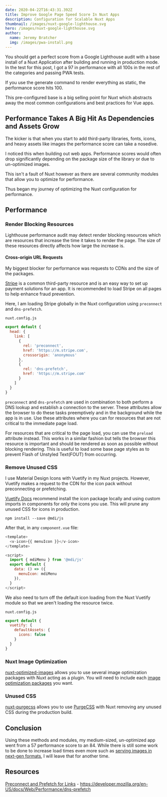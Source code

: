 ```yaml
---
date: 2020-04-22T16:43:31.392Z
title: Improve Google Page Speed Score In Nuxt Apps
description: Configuration for Scalable Nuxt Apps
thumbnail: /images/nuxt-google-lighthouse.svg
hero: /images/nuxt-google-lighthouse.svg
author:
  name: Jeremy Bratcher
  img: /images/pwa-install.png
---
```


You should get a perfect score from a Google Lighthouse audit with a base install of a Nuxt Application after building and running in production mode. In the test for this post, I got a 97 in performance with all 100s in the rest of the categories and passing PWA tests.

If you use the generate command to render everything as static, the performance score hits 100.

This pre-configured base is a big selling point for Nuxt which abstracts away the most common configurations and best practices for Vue apps.

## Performance Takes A Big Hit As Dependencies and Assets Grow

The kicker is that when you start to add third-party libraries, fonts, icons, and heavy assets like images the performance score can take a nosedive.

I noticed this when building out web apps. Performance scores would often drop significantly depending on the package size of the library or due to un-optimized images.

This isn't a fault of Nuxt however as there are several community modules that allow you to optimize for performance.

Thus began my journey of optimizing the Nuxt configuration for performance.

## Performance

### Render Blocking Resources

Lighthouse performance audit may detect render blocking resources which are resources that increase the time it takes to render the page. The size of these resources directly affects how large the increase is.

#### Cross-origin URL Requests

My biggest blocker for performance was requests to CDNs and the size of the packages.

[Stripe](https://stripe.com) is a common third-party resource and is an easy way to set up payment solutions for an app. It is recommended to load Stripe on all pages to help enhance fraud prevention.

Here, I am loading Stripe globally in the Nuxt configuration using `preconnect` and `dns-prefetch`.

`nuxt.config.js`

```javascript
export default {
  head: {
    link: [
      {
        rel: 'preconnect',
        href: 'https://m.stripe.com',
        crossorigin: 'anonymous'
      },
      {
        rel: 'dns-prefetch',
        href: 'https://m.stripe.com'
      }
    ]
  }
}
```

`preconnect` and `dns-prefetch` are used in combination to both perform a DNS lookup and establish a connection to the server. These attributes allow the browser to do these tasks preemptively and in the background while the app is in use. Use these attributes where you can for resources that are not critical to the immediate page load.

For resources that are critical to the page load, you can use the `preload` attribute instead. This works in a similar fashion but tells the browser this resource is important and should be rendered as soon as possible without blocking rendering. This is useful to load some base page styles as to prevent Flash of Unstyled Text(FOUT) from occurring.

### Remove Unused CSS

I use Material Design Icons with Vuetify in my Nuxt projects. However, Vuetify makes a request to the CDN for the icon pack without preconnecting or prefetching.

[Vuetify Docs](https://vuetifyjs.com/en/customization/icons/) recommend install the icon package locally and using custom imports in components for only the icons you use. This will prune any unused CSS for icons in production.

`npm install --save @mdi/js`

After that, in any `component.vue` file:

```javascript
<template>
  <v-icon>{{ menuIcon }}</v-icon>
</template>
```

```javascript
<script>
  import { mdiMenu } from '@mdi/js'
  export default {
    data: () => ({
      menuIcon: mdiMenu
    }),
  }
</script>
```

We also need to turn off the default icon loading from the Nuxt Vuetify module so that we aren't loading the resource twice.

`nuxt.config.js`

```javascript
export default {
  vuetify: {
    defaultAssets: {
      icons: false
    }
  }
}
```

### Nuxt Image Optimization

[nuxt-optimized-images](https://github.com/aceforth/nuxt-optimized-images) allows you to use several image optimization packages with Nuxt acting as a plugin. You will need to include each [image optimization packages](https://github.com/aceforth/nuxt-optimized-images#optimization-packages) you want.

### Unused CSS

[nuxt-purgecss](https://github.com/Developmint/nuxt-purgecss) allows you to use [PurgeCSS](https://purgecss.com/) with Nuxt removing any unused CSS during the production build.

## Conclusion

Using these methods and modules, my medium-sized, un-optimized app went from a 57 performance score to an 84. While there is still some work to be done to increase load times even more such as [serving images in next-gen formats](https://web.dev/uses-webp-images/?utm_source=lighthouse&utm_medium=devtools), I will leave that for another time.

## Resources

[Preconnect and Prefetch for Links](https://developer.mozilla.org/en-US/docs/Web/Performance/dns-prefetch) - https://developer.mozilla.org/en-US/docs/Web/Performance/dns-prefetch
